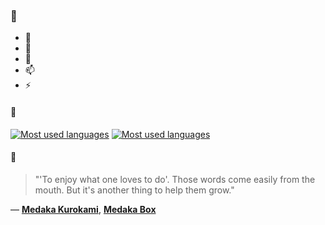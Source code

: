 ### 👋

- 🔭
- 🌱
- 💬
- 📫
- ⚡

#### 🧏

[![Most used languages](https://github-readme-stats-aynah.vercel.app/api/top-langs/?username=aynh&theme=solarized-dark&langs_count=6&layout=compact&hide_title=true)](https://github.com/anuraghazra/github-readme-stats#gh-dark-mode-only)
[![Most used languages](https://github-readme-stats-aynah.vercel.app/api/top-langs/?username=aynh&theme=solarized-light&langs_count=6&layout=compact&hide_title=true)](https://github.com/anuraghazra/github-readme-stats#gh-light-mode-only)

#### 💬

> "'To enjoy what one loves to do'. Those words come easily from the mouth. But it's another thing to help them grow."

&mdash; [**Medaka Kurokami**](https://myanimelist.net/character.php?q=Medaka%20Kurokami&cat=character), [**Medaka Box**](https://myanimelist.net/search/all?q=Medaka%20Box&cat=all)
